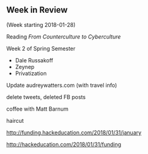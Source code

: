## Week in Review

(Week starting 2018-01-28)

Reading _From Counterculture to Cyberculture_

Week 2 of Spring Semester
* Dale Russakoff
* Zeynep
* Privatization

Update audreywatters.com (with travel info)

delete tweets, deleted FB posts

coffee with Matt Barnum

haircut

http://funding.hackeducation.com/2018/01/31/january

http://hackeducation.com/2018/01/31/funding


